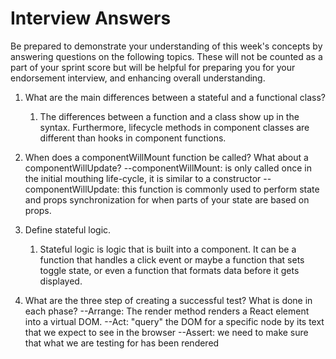 # Interview Answers
Be prepared to demonstrate your understanding of this week's concepts by answering questions on the following topics. These will not be counted as a part of your sprint score but will be helpful for preparing you for your endorsement interview, and enhancing overall understanding.

1. What are the main differences between a stateful and a functional class?
   1. The differences between a function and a class show up in the syntax. Furthermore, lifecycle methods in component classes are different than hooks in component functions.

2. When does a componentWillMount function be called? What about a componentWillUpdate?
    --componentWillMount: is only called once in the initial mouthing life-cycle, it is similar to a constructor
    --componentWillUpdate: this function is commonly used to perform state and props synchronization for when parts of your state are based on props.

3. Define stateful logic.
   1. Stateful logic is logic that is built into a component. It can be a function that handles a click event or maybe a function that sets toggle state, or even a function that formats data before it gets displayed.

4. What are the three step of creating a successful test? What is done in each phase?
   --Arrange: The render method renders a React element into a virtual DOM.
   --Act: "query" the DOM for a specific node by its text that we expect to see in the browser
   --Assert: we need to make sure that what we are testing for has been rendered